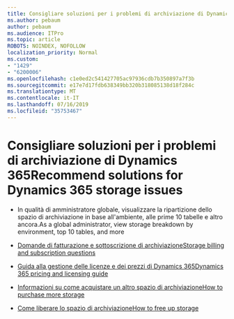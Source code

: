 ```yaml
---
title: Consigliare soluzioni per i problemi di archiviazione di Dynamics 365
ms.author: pebaum
author: pebaum
ms.audience: ITPro
ms.topic: article
ROBOTS: NOINDEX, NOFOLLOW
localization_priority: Normal
ms.custom:
- "1429"
- "6200006"
ms.openlocfilehash: c1e0ed2c541427705ac97936cdb7b350897a7f3b
ms.sourcegitcommit: e17e7d17fdb638349bb320b318085138d18f284c
ms.translationtype: MT
ms.contentlocale: it-IT
ms.lasthandoff: 07/16/2019
ms.locfileid: "35753467"
---
```

# <a name="recommend-solutions-for-dynamics-365-storage-issues"></a><span data-ttu-id="a6eaf-102">Consigliare soluzioni per i problemi di archiviazione di Dynamics 365</span><span class="sxs-lookup"><span data-stu-id="a6eaf-102">Recommend solutions for Dynamics 365 storage issues</span></span>

* <span data-ttu-id="a6eaf-103">In qualità di amministratore globale, visualizzare la ripartizione dello spazio di archiviazione in base all'ambiente, alle prime 10 tabelle e altro ancora.</span><span class="sxs-lookup"><span data-stu-id="a6eaf-103">As a global administrator, view storage breakdown by environment, top 10 tables, and more</span></span>

* [<span data-ttu-id="a6eaf-104">Domande di fatturazione e sottoscrizione di archiviazione</span><span class="sxs-lookup"><span data-stu-id="a6eaf-104">Storage billing and subscription questions</span></span>](https://docs.microsoft.com/dynamics365/customer-engagement/admin/contact-information-microsoft-dynamics-365-online-billing-support)

* [<span data-ttu-id="a6eaf-105">Guida alla gestione delle licenze e dei prezzi di Dynamics 365</span><span class="sxs-lookup"><span data-stu-id="a6eaf-105">Dynamics 365 pricing and licensing guide</span></span>](https://dynamics.microsoft.com/pricing/)

* [<span data-ttu-id="a6eaf-106">Informazioni su come acquistare un altro spazio di archiviazione</span><span class="sxs-lookup"><span data-stu-id="a6eaf-106">How to purchase more storage</span></span>](https://docs.microsoft.com/en-us/dynamics365/customer-engagement/admin/manage-storage#add-storage-to-dynamics-365-online)

* [<span data-ttu-id="a6eaf-107">Come liberare lo spazio di archiviazione</span><span class="sxs-lookup"><span data-stu-id="a6eaf-107">How to free up storage</span></span>](https://docs.microsoft.com/dynamics365/customer-engagement/admin/free-storage-space)
